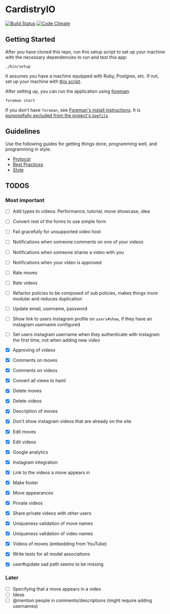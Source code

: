 # CardistryIO

[![Build Status](https://codeship.com/projects/1bbf7200-da14-0132-6fa6-0e3b213d5a03/status?branch=master)](https://codeship.com/projects/1bbf7200-da14-0132-6fa6-0e3b213d5a03/status?branch=master)
[![Code Climate](https://codeclimate.com/github/davidpdrsn/CardistryIO/badges/gpa.svg)](https://codeclimate.com/github/davidpdrsn/CardistryIO)

## Getting Started

After you have cloned this repo, run this setup script to set up your machine
with the necessary dependencies to run and test this app:

    ./bin/setup

It assumes you have a machine equipped with Ruby, Postgres, etc. If not, set up
your machine with [this script].

[this script]: https://github.com/thoughtbot/laptop

After setting up, you can run the application using [foreman]:

    foreman start

If you don't have `foreman`, see [Foreman's install instructions][foreman]. It
is [purposefully excluded from the project's `Gemfile`][exclude].

[foreman]: https://github.com/ddollar/foreman
[exclude]: https://github.com/ddollar/foreman/pull/437#issuecomment-41110407

## Guidelines

Use the following guides for getting things done, programming well, and
programming in style.

- [Protocol](http://github.com/thoughtbot/guides/blob/master/protocol)
- [Best Practices](http://github.com/thoughtbot/guides/blob/master/best-practices)
- [Style](http://github.com/thoughtbot/guides/blob/master/style)

## TODOS

### Most important

- [ ] Add types to videos: Performance, tutorial, move showcase, idea
- [ ] Convert rest of the forms to use simple form
- [ ] Fail gracefully for unsupported video host
- [ ] Notifications when someone comments on one of your videos
- [ ] Notifications when someone shares a video with you
- [ ] Notifications when your video is approved
- [ ] Rate moves
- [ ] Rate videos
- [ ] Refactor policies to be composed of sub policies, makes things more modular and reduces duplication
- [ ] Update email, username, password
- [ ] Show link to users instagram profile on `users#show`, if they have an instagram username configured
- [ ] Set users instagram username when they authenticate with instagram the first time, not when adding new video

- [x] Approving of videos
- [x] Comments on moves
- [x] Comments on videos
- [x] Convert all views to haml
- [x] Delete moves
- [x] Delete videos
- [x] Description of moves
- [x] Don't show instagram videos that are already on the site
- [x] Edit moves
- [x] Edit videos
- [x] Google analytics
- [x] Instagram integration
- [x] Link to the videos a move appears in
- [x] Make footer
- [x] Move appearances
- [x] Private videos
- [x] Share private videos with other users
- [x] Uniqueness validation of move names
- [x] Uniqueness validation of video names
- [x] Videos of moves (embedding from YouTube)
- [x] Write tests for all model associations
- [x] user#update sad path seems to be missing

### Later

- [ ] Specifying that a move appears in a video
- [ ] Ideas
- [ ] @mention people in comments/descriptions (might require adding usernames)
